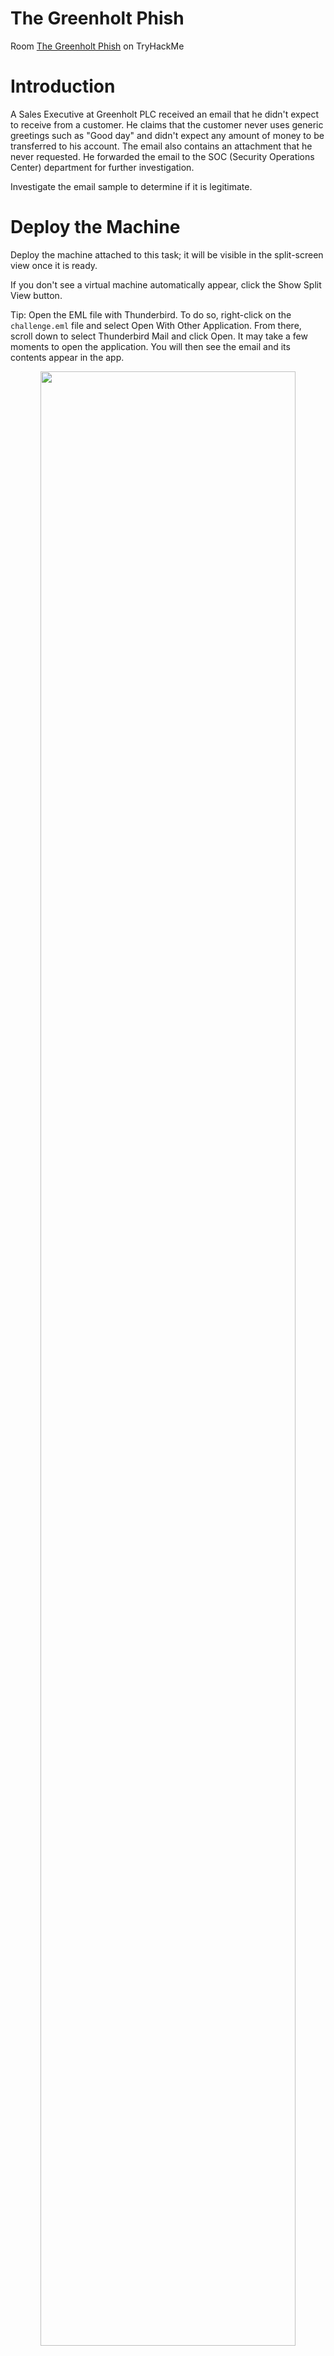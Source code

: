 # The Greenholt Phish

Room [The Greenholt Phish](https://tryhackme.com/room/phishingemails5fgjlzxc) on TryHackMe

#

# Introduction

A Sales Executive at Greenholt PLC received an email that he didn't expect to receive from a customer. He claims that the customer never uses generic greetings such as "Good day" and didn't expect any amount of money to be transferred to his account. The email also contains an attachment that he never requested. He forwarded the email to the SOC (Security Operations Center) department for further investigation. 

Investigate the email sample to determine if it is legitimate. 

# 

# Deploy the Machine

Deploy the machine attached to this task; it will be visible in the split-screen view once it is ready.

If you don't see a virtual machine automatically appear, click the Show Split View button.

Tip: Open the EML file with Thunderbird. To do so, right-click on the `challenge.eml` file and select Open With Other Application. From there, scroll down to select Thunderbird Mail and click Open. It may take a few moments to open the application. You will then see the email and its contents appear in the app.

<p align="center"> <img src="https://i.imgur.com/allH4HL.png" height="90%" width="90%" alt=""/>

#

# Questions

Question 1: What date was the email received? (answer format: M/DD/YY)

`6/10/20`

<p align="center"> <img src="https://i.imgur.com/9Q11u1d.png" height="90%" width="90%" alt=""/>

#

Question 2: Who is the email from?

`Mr. James Jackson`

<p align="center"> <img src="https://i.imgur.com/KjN6iuY.png" height="90%" width="90%" alt=""/>

#

Question 3: What is his email address?

`info@mutawamarine.com`

<p align="center"> <img src="https://i.imgur.com/1u8olhU.png" height="90%" width="90%" alt=""/>

#

Question 4: What email address will receive a reply to this email? 

`info.mutawamarine@mail.com`

<p align="center"> <img src="https://i.imgur.com/MkWOLZS.png" height="90%" width="90%" alt=""/>

#

Question 5: What is the Originating IP?

First we click on "More" > "View Source".

<p align="center"> <img src="https://i.imgur.com/zathhCE.png" height="90%" width="90%" alt=""/>

Scroll down a little.

`192.119.71.157`

<p align="center"> <img src="https://i.imgur.com/b8X7BZG.png" height="90%" width="90%" alt=""/>

#

Question 6: Who is the owner of the Originating IP? (Do not include the "." in your answer.)

We will use https://lookup.icann.org/en/lookup to find the owner.

- Copy and paste the IP [192.119.71.157] on the website.

<p align="center"> <img src="https://i.imgur.com/VaM1Pr3.png" height="90%" width="90%" alt=""/>

Found the Registrant:

`Hostwinds LLC`

<p align="center"> <img src="https://i.imgur.com/kZ65OzF.png" height="90%" width="90%" alt=""/>

#

Question 7: What is the SPF record for the Return-Path domain?

In order to find the SPF record, we have to use [https://dmarcian.com/domain-checker/].

In the source of our email, we will press "Ctrl + F" to search for return.
- Found the Return-Path domain to be "mutawamarine.com".

<p align="center"> <img src="https://i.imgur.com/JiLmcMv.png" height="90%" width="90%" alt=""/>

We will enter "mutawamarine.com" into "dmarcian.com".

<p align="center"> <img src="https://i.imgur.com/zO0Ouha.png" height="90%" width="90%" alt=""/>

From this search we found the SPF.

`v=spf1 include:spf.protection.outlook.com -all`

<p align="center"> <img src="https://i.imgur.com/RK8MaPs.png" height="90%" width="90%" alt=""/>

#

Question 8: What is the DMARC record for the Return-Path domain?

From the previous search we also found the DMARC record.

`v=DMARC1; p=quarantine; fo=1`

<p align="center"> <img src="https://i.imgur.com/aSP3rYc.png" height="90%" width="90%" alt=""/>

#

Question 9: What is the name of the attachment?

The Attachment name can be found at the bottom of the email.

`SWT_#09674321____PDF__.CAB`

<p align="center"> <img src="https://i.imgur.com/jWX4pYd.png" height="90%" width="90%" alt=""/>

#

Question 10: What is the SHA256 hash of the file attachment?

In order to find the SHA256 hash, we have to use Terminal.

`2e91c533615a9bb8929ac4bb76707b2444597ce063d84a4b33525e25074fff3f`

<p align="center"> <img src="https://i.imgur.com/8BdcAG4.png" height="90%" width="90%" alt=""/>

#

Question 11: What is the attachments file size? (Don't forget to add "KB" to your answer, NUM KB)

We will use Virustotal to search for the attachment file size. [https://www.virustotal.com/gui/home/search]

Put in the hash on search bar.

<p align="center"> <img src="https://i.imgur.com/bSw1K8I.png" height="90%" width="90%" alt=""/>

Found the size.

`400.26 KB`

<p align="center"> <img src="https://i.imgur.com/cO6LcXM.png" height="90%" width="90%" alt=""/>

#

Question 12: What is the actual file extension of the attachment?

`rar`

<p align="center"> <img src="https://i.imgur.com/CVZXIZ5.png" height="90%" width="90%" alt=""/>
